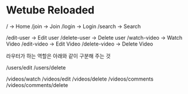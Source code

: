 # Wetube Reloaded

/ -> Home
/join -> Join
/login -> Login
/search -> Search


/edit-user -> Edit user
/delete-user -> Delete user
/watch-video -> Watch Video
/edit-video -> Edit Video
/delete-video -> Delete Video

라우터가 하는 역할은 아래와 같이 구분해 주는 것

/users/edit
/users/delete

/videos/watch
/videos/edit
/videos/delete
/videos/comments
/videos/comments/delete